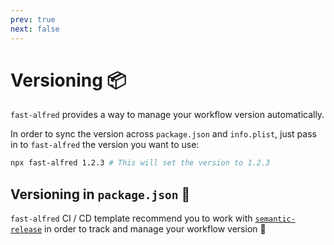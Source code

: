 ```yaml
---
prev: true
next: false
---
```


# Versioning :package:

`fast-alfred` provides a way to manage your workflow version automatically.

In order to sync the version across `package.json` and `info.plist`, just pass in to `fast-alfred` the version you want to use:

```bash
npx fast-alfred 1.2.3 # This will set the version to 1.2.3
```

## Versioning in `package.json` :arrows_counterclockwise:

`fast-alfred` CI / CD template recommend you to work with [`semantic-release`](https://github.com/semantic-release/semantic-release) in order to track and manage your workflow version :rocket:
